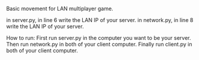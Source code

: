 Basic movement for LAN multiplayer game.

in server.py, in line 6 write the LAN IP of your server.
in network.py, in line 8 write the LAN IP of your server.

How to run:
  First run server.py in the computer you want to be your server.
  Then run network.py in both of your client computer.
  Finally run client.py in both of your client computer.

